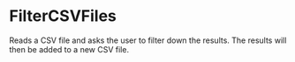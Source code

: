 # FilterCSVFiles
Reads a CSV file and asks the user to filter down the results. The results will then be added to a new CSV file.
